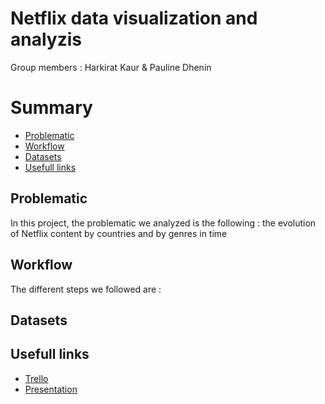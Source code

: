 # Netflix data visualization and analyzis 


Group members : Harkirat Kaur & Pauline Dhenin 

# Summary 
 - [Problematic](#Problematic)
 - [Workflow](#Worflow)
 - [Datasets](#Datasets)
 - [Usefull links](#Usefull_links)

## Problematic 
In this project, the problematic we analyzed is the following : the evolution of Netflix content by countries and by genres in time  

## Workflow 
The different steps we followed are :

## Datasets 

## Usefull links

* <a href="https://trello.com/b/RpB7JpJh/netflix-data-analysis">Trello</a> 
* <a href="https://docs.google.com/presentation/d/1bejYY0XazWnWO6QsWB36oOdEdUVbkvsRzT8eZ3s0G5c/edit#slide=id.ge1f18fb453_0_8"> Presentation</a> 


